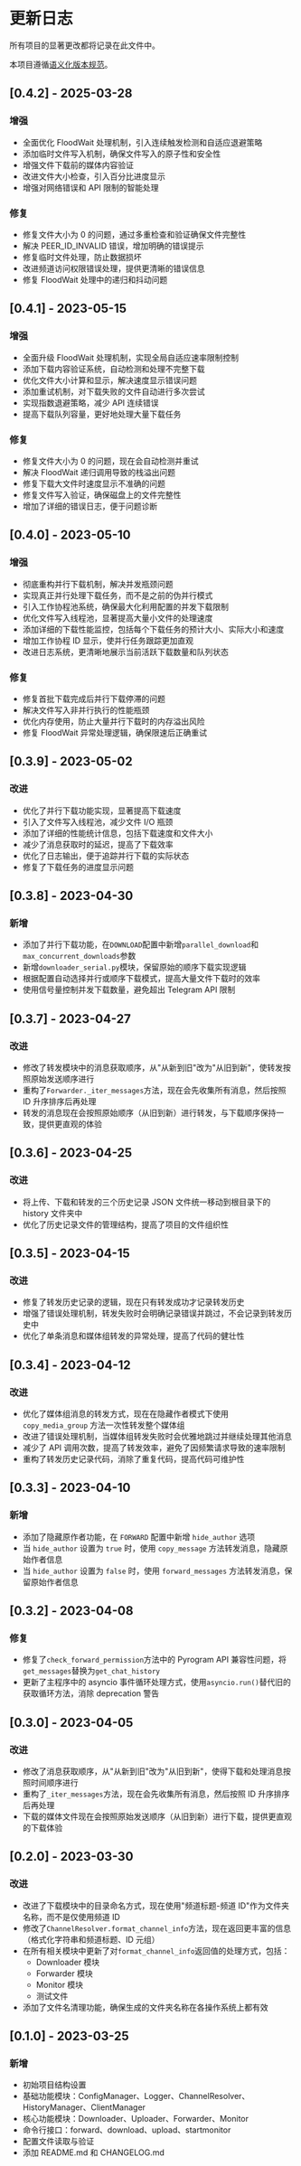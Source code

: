 # 更新日志

所有项目的显著更改都将记录在此文件中。

本项目遵循[语义化版本规范](https://semver.org/lang/zh-CN/)。

## [0.4.2] - 2025-03-28

### 增强

- 全面优化 FloodWait 处理机制，引入连续触发检测和自适应退避策略
- 添加临时文件写入机制，确保文件写入的原子性和安全性
- 增强文件下载前的媒体内容验证
- 改进文件大小检查，引入百分比进度显示
- 增强对网络错误和 API 限制的智能处理

### 修复

- 修复文件大小为 0 的问题，通过多重检查和验证确保文件完整性
- 解决 PEER_ID_INVALID 错误，增加明确的错误提示
- 修复临时文件处理，防止数据损坏
- 改进频道访问权限错误处理，提供更清晰的错误信息
- 修复 FloodWait 处理中的递归和抖动问题

## [0.4.1] - 2023-05-15

### 增强

- 全面升级 FloodWait 处理机制，实现全局自适应速率限制控制
- 添加下载内容验证系统，自动检测和处理不完整下载
- 优化文件大小计算和显示，解决速度显示错误问题
- 添加重试机制，对下载失败的文件自动进行多次尝试
- 实现指数退避策略，减少 API 连续错误
- 提高下载队列容量，更好地处理大量下载任务

### 修复

- 修复文件大小为 0 的问题，现在会自动检测并重试
- 解决 FloodWait 递归调用导致的栈溢出问题
- 修复下载大文件时速度显示不准确的问题
- 修复文件写入验证，确保磁盘上的文件完整性
- 增加了详细的错误日志，便于问题诊断

## [0.4.0] - 2023-05-10

### 增强

- 彻底重构并行下载机制，解决并发瓶颈问题
- 实现真正并行处理下载任务，而不是之前的伪并行模式
- 引入工作协程池系统，确保最大化利用配置的并发下载限制
- 优化文件写入线程池，显著提高大量小文件的处理速度
- 添加详细的下载性能监控，包括每个下载任务的预计大小、实际大小和速度
- 增加工作协程 ID 显示，使并行任务跟踪更加直观
- 改进日志系统，更清晰地展示当前活跃下载数量和队列状态

### 修复

- 修复首批下载完成后并行下载停滞的问题
- 解决文件写入非并行执行的性能瓶颈
- 优化内存使用，防止大量并行下载时的内存溢出风险
- 修复 FloodWait 异常处理逻辑，确保限速后正确重试

## [0.3.9] - 2023-05-02

### 改进

- 优化了并行下载功能实现，显著提高下载速度
- 引入了文件写入线程池，减少文件 I/O 瓶颈
- 添加了详细的性能统计信息，包括下载速度和文件大小
- 减少了消息获取时的延迟，提高了下载效率
- 优化了日志输出，便于追踪并行下载的实际状态
- 修复了下载任务的进度显示问题

## [0.3.8] - 2023-04-30

### 新增

- 添加了并行下载功能，在`DOWNLOAD`配置中新增`parallel_download`和`max_concurrent_downloads`参数
- 新增`downloader_serial.py`模块，保留原始的顺序下载实现逻辑
- 根据配置自动选择并行或顺序下载模式，提高大量文件下载时的效率
- 使用信号量控制并发下载数量，避免超出 Telegram API 限制

## [0.3.7] - 2023-04-27

### 改进

- 修改了转发模块中的消息获取顺序，从"从新到旧"改为"从旧到新"，使转发按照原始发送顺序进行
- 重构了`Forwarder._iter_messages`方法，现在会先收集所有消息，然后按照 ID 升序排序后再处理
- 转发的消息现在会按照原始顺序（从旧到新）进行转发，与下载顺序保持一致，提供更直观的体验

## [0.3.6] - 2023-04-25

### 改进

- 将上传、下载和转发的三个历史记录 JSON 文件统一移动到根目录下的 history 文件夹中
- 优化了历史记录文件的管理结构，提高了项目的文件组织性

## [0.3.5] - 2023-04-15

### 改进

- 修复了转发历史记录的逻辑，现在只有转发成功才记录转发历史
- 增强了错误处理机制，转发失败时会明确记录错误并跳过，不会记录到转发历史中
- 优化了单条消息和媒体组转发的异常处理，提高了代码的健壮性

## [0.3.4] - 2023-04-12

### 改进

- 优化了媒体组消息的转发方式，现在在隐藏作者模式下使用 `copy_media_group` 方法一次性转发整个媒体组
- 改进了错误处理机制，当媒体组转发失败时会优雅地跳过并继续处理其他消息
- 减少了 API 调用次数，提高了转发效率，避免了因频繁请求导致的速率限制
- 重构了转发历史记录代码，消除了重复代码，提高代码可维护性

## [0.3.3] - 2023-04-10

### 新增

- 添加了隐藏原作者功能，在 `FORWARD` 配置中新增 `hide_author` 选项
- 当 `hide_author` 设置为 `true` 时，使用 `copy_message` 方法转发消息，隐藏原始作者信息
- 当 `hide_author` 设置为 `false` 时，使用 `forward_messages` 方法转发消息，保留原始作者信息

## [0.3.2] - 2023-04-08

### 修复

- 修复了`check_forward_permission`方法中的 Pyrogram API 兼容性问题，将`get_messages`替换为`get_chat_history`
- 更新了主程序中的 asyncio 事件循环处理方式，使用`asyncio.run()`替代旧的获取循环方法，消除 deprecation 警告

## [0.3.0] - 2023-04-05

### 改进

- 修改了消息获取顺序，从"从新到旧"改为"从旧到新"，使得下载和处理消息按照时间顺序进行
- 重构了`_iter_messages`方法，现在会先收集所有消息，然后按照 ID 升序排序后再处理
- 下载的媒体文件现在会按照原始发送顺序（从旧到新）进行下载，提供更直观的下载体验

## [0.2.0] - 2023-03-30

### 改进

- 改进了下载模块中的目录命名方式，现在使用"频道标题-频道 ID"作为文件夹名称，而不是仅使用频道 ID
- 修改了`ChannelResolver.format_channel_info`方法，现在返回更丰富的信息（格式化字符串和频道标题、ID 元组）
- 在所有相关模块中更新了对`format_channel_info`返回值的处理方式，包括：
  - Downloader 模块
  - Forwarder 模块
  - Monitor 模块
  - 测试文件
- 添加了文件名清理功能，确保生成的文件夹名称在各操作系统上都有效

## [0.1.0] - 2023-03-25

### 新增

- 初始项目结构设置
- 基础功能模块：ConfigManager、Logger、ChannelResolver、HistoryManager、ClientManager
- 核心功能模块：Downloader、Uploader、Forwarder、Monitor
- 命令行接口：forward、download、upload、startmonitor
- 配置文件读取与验证
- 添加 README.md 和 CHANGELOG.md

